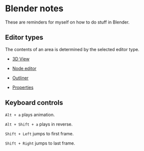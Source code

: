 # Blender notes

These are reminders for myself on how to do stuff in Blender.


## Editor types

The contents of an area is determined by the selected editor type.

- [3D View](./3D_view/)

- [Node editor](./Node_editor/)

- [Outliner](./Outliner/)

- [Properties](./Properties/)


## Keyboard controls

`Alt + a` plays animation.

`Alt + Shift + a` plays in reverse.

`Shift + Left` jumps to first frame.

`Shift + Right` jumps to last frame.

